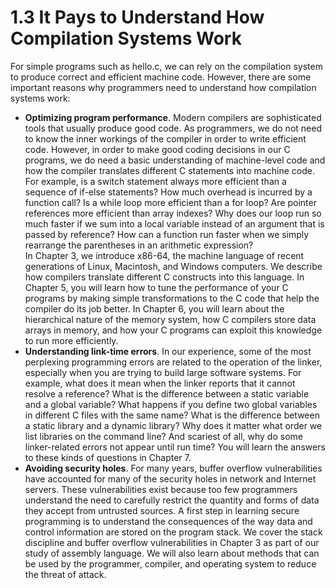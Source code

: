 # 1.3 It Pays to Understand How Compilation Systems Work

For simple programs such as hello.c, we can rely on the compilation system to produce correct and efficient machine code. However, there are some important reasons why programmers need to understand how compilation systems work:

* **Optimizing program performance**. Modern compilers are sophisticated tools that usually produce good code. As programmers, we do not need to know the inner workings of the compiler in order to write efficient code. However, in order to make good coding decisions in our C programs, we do need a basic understanding of machine-level code and how the compiler translates different C statements into machine code. For example, is a switch statement always more efficient than a sequence of if-else statements? How much overhead is incurred by a function call? Is a while loop more efficient than a for loop? Are pointer references more efficient than array indexes? Why does our loop run so much faster if we sum into a local variable instead of an argument that is passed by reference? How can a function run faster when we simply rearrange the parentheses in an arithmetic expression?\
  In Chapter 3, we introduce x86-64, the machine language of recent generations of Linux, Macintosh, and Windows computers. We describe how compilers translate different C constructs into this language. In Chapter 5, you will learn how to tune the performance of your C programs by making simple transformations to the C code that help the compiler do its job better. In Chapter 6, you will learn about the hierarchical nature of the memory system, how C compilers store data arrays in memory, and how your C programs can exploit this knowledge to run more efficiently.
* **Understanding link-time errors**. In our experience, some of the most perplexing programming errors are related to the operation of the linker, especially when you are trying to build large software systems. For example, what does it mean when the linker reports that it cannot resolve a reference? What is the difference between a static variable and a global variable? What happens if you define two global variables in different C files with the same name? What is the difference between a static library and a dynamic library? Why does it matter what order we list libraries on the command line? And scariest of all, why do some linker-related errors not appear until run time? You will learn the answers to these kinds of questions in Chapter 7.
* **Avoiding security holes**. For many years, buffer overflow vulnerabilities have accounted for many of the security holes in network and Internet servers. These vulnerabilities exist because too few programmers understand the need to carefully restrict the quantity and forms of data they accept from untrusted sources. A first step in learning secure programming is to understand the consequences of the way data and control information are stored on the program stack. We cover the stack discipline and buffer overflow vulnerabilities in Chapter 3 as part of our study of assembly language. We will also learn about methods that can be used by the programmer, compiler, and operating system to reduce the threat of attack.
